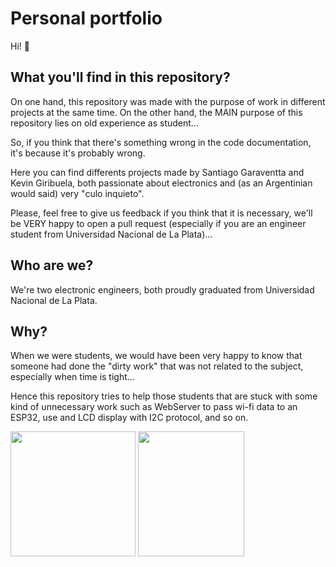 # Personal portfolio
Hi! :wave:
## What you'll find in this repository? 
On one hand, this repository was made with the purpose of work in different projects at the same time. On the other hand, the MAIN purpose of this repository lies on old experience as student...

So, if you think that there's something wrong in the code documentation, it's because it's probably wrong.

Here you can find differents projects made by Santiago Garaventta and Kevin Giribuela, both passionate about electronics and (as an Argentinian would said) very "culo inquieto".

Please, feel free to give us feedback if you think that it is necessary, we'll be VERY happy to open a pull request (especially if you are an engineer student from Universidad Nacional de La Plata)...

## Who are we?
We're two electronic engineers, both proudly graduated from Universidad Nacional de La Plata.

## Why?
When we were students, we would have been very happy to know that someone had done the "dirty work" that was not related to the subject, especially when time is tight... 

Hence this repository tries to help those students that are stuck with some kind of unnecessary work such as WebServer to pass wi-fi data to an ESP32, use and LCD display with I2C protocol, and so on.

<img src="images/logo_fi.jpg"  width="200" height="200"> <img src="images/logo_unlp.jpg"  width="170" height="200">
